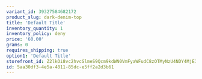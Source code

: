 ```yaml
---
variant_id: 39327584682172
product_slug: dark-denim-top
title: 'Default Title'
inventory_quantity: 1
inventory_policy: deny
price: '60.00'
grams: 0
requires_shipping: true
option1: 'Default Title'
storefront_id: Z2lkOi8vc2hvcGlmeS9Qcm9kdWN0VmFyaWFudC8zOTMyNzU4NDY4MjE3Mg==
id: 5aa30df3-4e5a-4811-85dc-e5ff2a2d3b61
---
```

